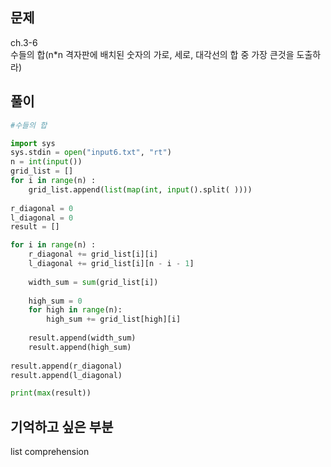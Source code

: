 ## 문제  
ch.3-6  
수들의 합(n*n 격자판에 배치된 숫자의 가로, 세로, 대각선의 합 중 가장 큰것을 도출하라)

## 풀이
```python
#수들의 합

import sys
sys.stdin = open("input6.txt", "rt")
n = int(input())
grid_list = []
for i in range(n) :
    grid_list.append(list(map(int, input().split( ))))
    
r_diagonal = 0
l_diagonal = 0
result = []

for i in range(n) :
    r_diagonal += grid_list[i][i]
    l_diagonal += grid_list[i][n - i - 1]
    
    width_sum = sum(grid_list[i])
    
    high_sum = 0
    for high in range(n):
        high_sum += grid_list[high][i]
    
    result.append(width_sum)
    result.append(high_sum)
    
result.append(r_diagonal)
result.append(l_diagonal)

print(max(result))
```

## 기억하고 싶은 부분
list comprehension